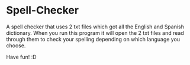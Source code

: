 # Spell-Checker

A spell checker that uses 2 txt files which got all the English and Spanish dictionary.
When you run this program it will open the 2 txt files and read through them to check your spelling depending on which language you choose.



Have fun! :D
